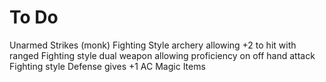 # To Do

Unarmed Strikes (monk)
Fighting Style archery allowing +2 to hit with ranged
Fighting style dual weapon allowing proficiency on off hand attack
Fighting style Defense gives +1 AC
Magic Items